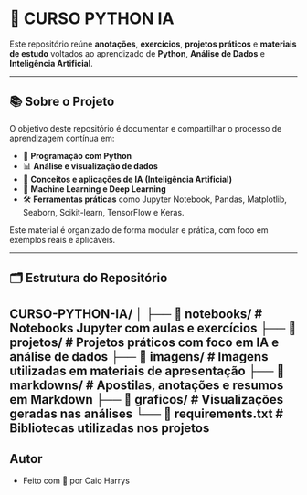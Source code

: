 # 🧠 CURSO PYTHON IA

Este repositório reúne **anotações**, **exercícios**, **projetos práticos** e **materiais de estudo** voltados ao aprendizado de **Python**, **Análise de Dados** e **Inteligência Artificial**.

---

## 📚 Sobre o Projeto

O objetivo deste repositório é documentar e compartilhar o processo de aprendizagem contínua em:

- 🐍 **Programação com Python**
- 📊 **Análise e visualização de dados**
- 🤖 **Conceitos e aplicações de IA (Inteligência Artificial)**
- 🧪 **Machine Learning e Deep Learning**
- 🛠️ **Ferramentas práticas** como Jupyter Notebook, Pandas, Matplotlib, Seaborn, Scikit-learn, TensorFlow e Keras.

Este material é organizado de forma modular e prática, com foco em exemplos reais e aplicáveis.

---

## 🗂️ Estrutura do Repositório

CURSO-PYTHON-IA/
│
├── 📁 notebooks/             # Notebooks Jupyter com aulas e exercícios
├── 📁 projetos/              # Projetos práticos com foco em IA e análise de dados
├── 📁 imagens/               # Imagens utilizadas em materiais de apresentação
├── 📁 markdowns/             # Apostilas, anotações e resumos em Markdown
├── 📁 graficos/              # Visualizações geradas nas análises
└── 📄 requirements.txt       # Bibliotecas utilizadas nos projetos
---
## Autor
-   Feito com 💙 por Caio Harrys
